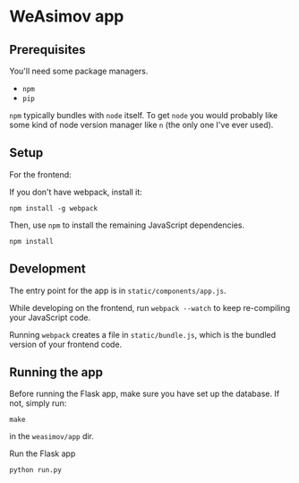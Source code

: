 
# WeAsimov app

## Prerequisites

You'll need some package managers.

- `npm`
- `pip`

`npm` typically bundles with `node` itself. To get `node` you would probably like some kind of node version manager like `n` (the only one I've ever used).

## Setup

For the frontend:

If you don't have webpack, install it:

```
npm install -g webpack
```

Then, use `npm` to install the remaining JavaScript dependencies.

```
npm install
```

## Development

The entry point for the app is in `static/components/app.js`.

While developing on the frontend, run `webpack --watch` to keep re-compiling your JavaScript code.

Running `webpack` creates a file in `static/bundle.js`, which is the bundled version of your frontend code.

## Running the app

Before running the Flask app, make sure you have set up the database. If not, simply run:

```make```

in the `weasimov/app` dir.

Run the Flask app

```
python run.py
```

